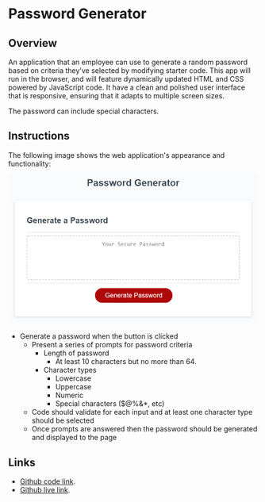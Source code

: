 # Password Generator

## Overview

An application that an employee can use to generate a random password based on criteria they’ve selected by modifying starter code. This app will run in the browser, and will feature dynamically updated HTML and CSS powered by JavaScript code. It  have a clean and polished user interface that is responsive, ensuring that it adapts to multiple screen sizes.

The password can include special characters.

## Instructions

The following image shows the web application's appearance and functionality:

![password generator demo](./assets/images/05-javascript-challenge-demo.png)


* Generate a password when the button is clicked
  * Present a series of prompts for password criteria
    * Length of password
      * At least 10 characters but no more than 64.
    * Character types
      * Lowercase
      * Uppercase
      * Numeric
      * Special characters ($@%&*, etc)
  * Code should validate for each input and at least one character type should be selected
  * Once prompts are answered then the password should be generated and displayed to the page


## Links

- [Github code link](https://github.com/EmadSaeed2/password-generator).
- [Github live link](https://emadsaeed2.github.io/password-generator).